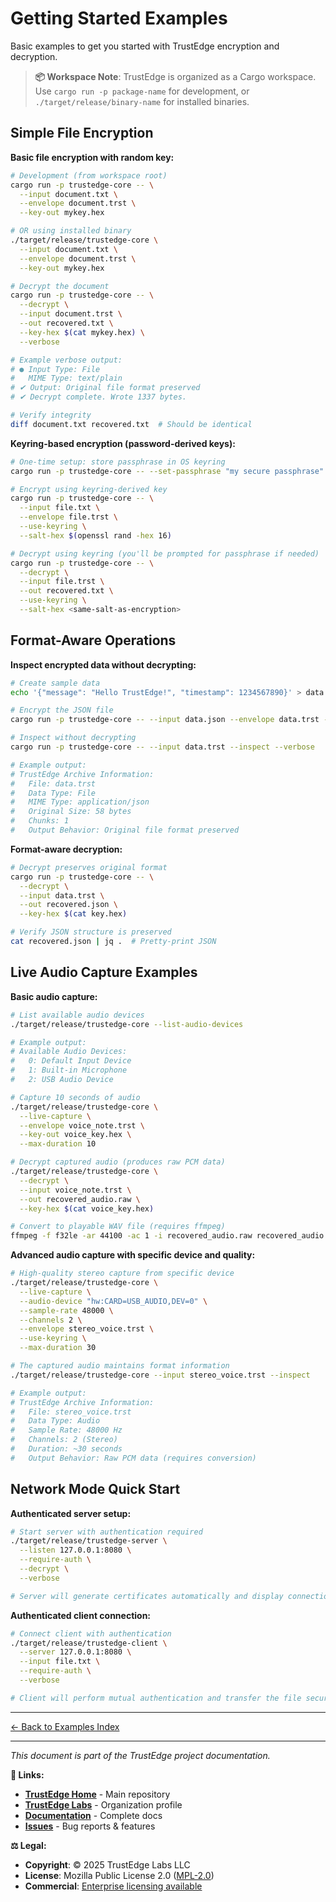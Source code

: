<!--
Copyright (c) 2025 TRUSTEDGE LABS LLC
MPL-2.0: https://mozilla.org/MPL/2.0/
Project: trustedge — Privacy and trust at the edge.
GitHub: https://github.com/TrustEdge-Labs/trustedge
-->

# Getting Started Examples

Basic examples to get you started with TrustEdge encryption and decryption.

> **📦 Workspace Note**: TrustEdge is organized as a Cargo workspace. Use `cargo run -p package-name` for development, or `./target/release/binary-name` for installed binaries.

## Simple File Encryption

**Basic file encryption with random key:**
```bash
# Development (from workspace root)
cargo run -p trustedge-core -- \
  --input document.txt \
  --envelope document.trst \
  --key-out mykey.hex

# OR using installed binary
./target/release/trustedge-core \
  --input document.txt \
  --envelope document.trst \
  --key-out mykey.hex

# Decrypt the document
cargo run -p trustedge-core -- \
  --decrypt \
  --input document.trst \
  --out recovered.txt \
  --key-hex $(cat mykey.hex) \
  --verbose

# Example verbose output:
# ● Input Type: File
#   MIME Type: text/plain
# ✔ Output: Original file format preserved
# ✔ Decrypt complete. Wrote 1337 bytes.

# Verify integrity
diff document.txt recovered.txt  # Should be identical
```

**Keyring-based encryption (password-derived keys):**
```bash
# One-time setup: store passphrase in OS keyring
cargo run -p trustedge-core -- --set-passphrase "my secure passphrase"

# Encrypt using keyring-derived key
cargo run -p trustedge-core -- \
  --input file.txt \
  --envelope file.trst \
  --use-keyring \
  --salt-hex $(openssl rand -hex 16)

# Decrypt using keyring (you'll be prompted for passphrase if needed)
cargo run -p trustedge-core -- \
  --decrypt \
  --input file.trst \
  --out recovered.txt \
  --use-keyring \
  --salt-hex <same-salt-as-encryption>
```

## Format-Aware Operations

**Inspect encrypted data without decrypting:**
```bash
# Create sample data
echo '{"message": "Hello TrustEdge!", "timestamp": 1234567890}' > data.json

# Encrypt the JSON file
cargo run -p trustedge-core -- --input data.json --envelope data.trst --key-out key.hex

# Inspect without decrypting
cargo run -p trustedge-core -- --input data.trst --inspect --verbose

# Example output:
# TrustEdge Archive Information:
#   File: data.trst
#   Data Type: File
#   MIME Type: application/json
#   Original Size: 58 bytes
#   Chunks: 1
#   Output Behavior: Original file format preserved
```

**Format-aware decryption:**
```bash
# Decrypt preserves original format
cargo run -p trustedge-core -- \
  --decrypt \
  --input data.trst \
  --out recovered.json \
  --key-hex $(cat key.hex)

# Verify JSON structure is preserved
cat recovered.json | jq .  # Pretty-print JSON
```

## Live Audio Capture Examples

**Basic audio capture:**
```bash
# List available audio devices
./target/release/trustedge-core --list-audio-devices

# Example output:
# Available Audio Devices:
#   0: Default Input Device
#   1: Built-in Microphone
#   2: USB Audio Device

# Capture 10 seconds of audio
./target/release/trustedge-core \
  --live-capture \
  --envelope voice_note.trst \
  --key-out voice_key.hex \
  --max-duration 10

# Decrypt captured audio (produces raw PCM data)
./target/release/trustedge-core \
  --decrypt \
  --input voice_note.trst \
  --out recovered_audio.raw \
  --key-hex $(cat voice_key.hex)

# Convert to playable WAV file (requires ffmpeg)
ffmpeg -f f32le -ar 44100 -ac 1 -i recovered_audio.raw recovered_audio.wav
```

**Advanced audio capture with specific device and quality:**
```bash
# High-quality stereo capture from specific device
./target/release/trustedge-core \
  --live-capture \
  --audio-device "hw:CARD=USB_AUDIO,DEV=0" \
  --sample-rate 48000 \
  --channels 2 \
  --envelope stereo_voice.trst \
  --use-keyring \
  --max-duration 30

# The captured audio maintains format information
./target/release/trustedge-core --input stereo_voice.trst --inspect

# Example output:
# TrustEdge Archive Information:
#   File: stereo_voice.trst
#   Data Type: Audio
#   Sample Rate: 48000 Hz
#   Channels: 2 (Stereo)
#   Duration: ~30 seconds
#   Output Behavior: Raw PCM data (requires conversion)
```

## Network Mode Quick Start

**Authenticated server setup:**
```bash
# Start server with authentication required
./target/release/trustedge-server \
  --listen 127.0.0.1:8080 \
  --require-auth \
  --decrypt \
  --verbose

# Server will generate certificates automatically and display connection info
```

**Authenticated client connection:**
```bash
# Connect client with authentication
./target/release/trustedge-client \
  --server 127.0.0.1:8080 \
  --input file.txt \
  --require-auth \
  --verbose

# Client will perform mutual authentication and transfer the file securely
```

---

[← Back to Examples Index](README.md)

---

*This document is part of the TrustEdge project documentation.*

**📖 Links:**
- **[TrustEdge Home](https://github.com/TrustEdge-Labs/trustedge)** - Main repository
- **[TrustEdge Labs](https://github.com/TrustEdge-Labs)** - Organization profile
- **[Documentation](https://github.com/TrustEdge-Labs/trustedge/tree/main/docs)** - Complete docs
- **[Issues](https://github.com/TrustEdge-Labs/trustedge/issues)** - Bug reports & features

**⚖️ Legal:**
- **Copyright**: © 2025 TrustEdge Labs LLC
- **License**: Mozilla Public License 2.0 ([MPL-2.0](https://mozilla.org/MPL/2.0/))
- **Commercial**: [Enterprise licensing available](mailto:enterprise@trustedgelabs.com)
